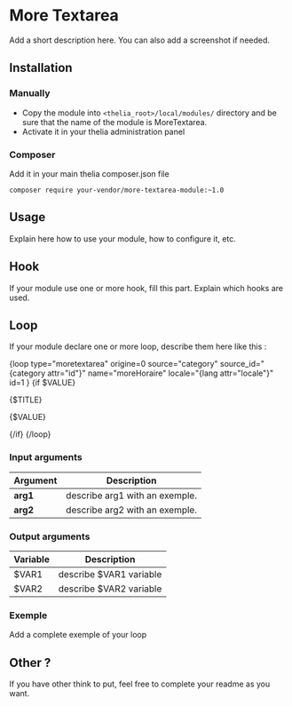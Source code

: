 # More Textarea

Add a short description here. You can also add a screenshot if needed.

## Installation

### Manually

* Copy the module into ```<thelia_root>/local/modules/``` directory and be sure that the name of the module is MoreTextarea.
* Activate it in your thelia administration panel

### Composer

Add it in your main thelia composer.json file

```
composer require your-vendor/more-textarea-module:~1.0
```

## Usage

Explain here how to use your module, how to configure it, etc.

## Hook

If your module use one or more hook, fill this part. Explain which hooks are used.


## Loop

If your module declare one or more loop, describe them here like this :

{loop type="moretextarea" origine=0 source="category" source_id="{category attr="id"}" name="moreHoraire" locale="{lang attr="locale"}" id=1 }
  {if $VALUE}
		<p>{$TITLE}</p>
		<p>{$VALUE}</p>
  {/if}
{/loop}

### Input arguments

|Argument |Description |
|---      |--- |
|**arg1** | describe arg1 with an exemple. |
|**arg2** | describe arg2 with an exemple. |

### Output arguments

|Variable   |Description |
|---        |--- |
|$VAR1    | describe $VAR1 variable |
|$VAR2    | describe $VAR2 variable |

### Exemple

Add a complete exemple of your loop

## Other ?

If you have other think to put, feel free to complete your readme as you want.
